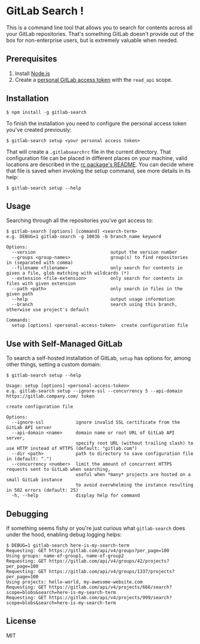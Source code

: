 # GitLab Search !

This is a command line tool that allows you to search for contents across all your GitLab repositories.
That's something GitLab doesn't provide out of the box for non-enterprise users, but is extremely valuable
when needed.

## Prerequisites

1. Install [Node.js](https://nodejs.org)
2. Create a [personal GitLab access token](https://docs.gitlab.com/ee/user/profile/personal_access_tokens.html#creating-a-personal-access-token) with the `read_api` scope.

## Installation

```
$ npm install -g gitlab-search
```

To finish the installation you need to configure the personal access token you've created previously:

```
$ gitlab-search setup <your personal access token>
```

That will create a `.gitlabsearchrc` file in the current directory. That configuration file can be placed
in different places on your machine, valid locations are described in the [rc package's README](https://www.npmjs.com/package/rc#standards).
You can decide where that file is saved when invoking the setup command, see more details in its help:

```
$ gitlab-search setup --help
```

## Usage

Searching through all the repositories you've got access to:

```
$ gitlab-search [options] [command] <search-term>
e.g. DEBUG=1 gitlab-search -g 10036 -b branch_name keyword

Options:
  --version                            output the version number
  --groups <group-names>               group(s) to find repositories in (separated with comma)
  --filename <filename>                only search for contents in given a file, glob matching with wildcards (*)
  --extension <file-extension>         only search for contents in files with given extension
  --path <path>                        only search in files in the given path
  --help                               output usage information
  --branch                             search using this branch, otherwise use project's default

Commands:
  setup [options] <personal-access-token>  create configuration file
```

## Use with Self-Managed GitLab

To search a self-hosted installation of GitLab, `setup` has options for, among other things, setting a custom domain:

```
$ gitlab-search setup --help

Usage: setup [options] <personal-access-token>
e.g. gitlab-search setup --ignore-ssl --concurrency 5 --api-domain https://gitlab.company.com/ token

create configuration file

Options:
  --ignore-ssl            ignore invalid SSL certificate from the GitLab API server
  --api-domain <name>     domain name or root URL of GitLab API server,
                          specify root URL (without trailing slash) to use HTTP instead of HTTPS (default: "gitlab.com")
  --dir <path>            path to directory to save configuration file in (default: ".")
  --concurrency <number>  limit the amount of concurrent HTTPS requests sent to GitLab when searching,
                          useful when *many* projects are hosted on a small GitLab instance
                          to avoid overwhelming the instance resulting in 502 errors (default: 25)
  -h, --help              display help for command
```

## Debugging

If something seems fishy or you're just curious what `gitlab-search` does under the hood, enabling debug logging helps:

```
$ DEBUG=1 gitlab-search here-is-my-search-term
Requesting: GET https://gitlab.com/api/v4/groups?per_page=100
Using groups: name-of-group1, name-of-group2
Requesting: GET https://gitlab.com/api/v4/groups/42/projects?per_page=100
Requesting: GET https://gitlab.com/api/v4/groups/1337/projects?per_page=100
Using projects: hello-world, my-awesome-website.com
Requesting: GET https://gitlab.com/api/v4/projects/666/search?scope=blobs&search=here-is-my-search-term
Requesting: GET https://gitlab.com/api/v4/projects/999/search?scope=blobs&search=here-is-my-search-term
```

## License

MIT
